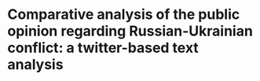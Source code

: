 # Comparative analysis of the public opinion regarding Russian-Ukrainian conflict: a twitter-based text analysis

